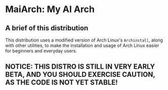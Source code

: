 # MaiArch: My AI Arch

## A brief of this distribution

This distribution uses a modified version of Arch Linux's ```Archinstall```, along with other utilities, to make the installation and usage of Arch Linux easier for beginners and everyday users.


## NOTICE: THIS DISTRO IS STILL IN VERY EARLY BETA, AND YOU SHOULD EXERCISE CAUTION, AS THE CODE IS NOT YET STABLE!
